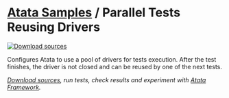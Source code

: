 # [Atata Samples](https://github.com/atata-framework/atata-samples) / Parallel Tests Reusing Drivers

[![Download sources](https://img.shields.io/badge/Download-sources-brightgreen.svg)](https://github.com/atata-framework/atata-samples/raw/master/_archives/ParallelTestsReusingDrivers.zip)

Configures Atata to use a pool of drivers for tests execution. After the test finishes, the driver is not closed and can be reused by one of the next tests.

*[Download sources](https://github.com/atata-framework/atata-samples/raw/master/_archives/ParallelTestsReusingDrivers.zip), run tests, check results and experiment with [Atata Framework](https://atata.io).*